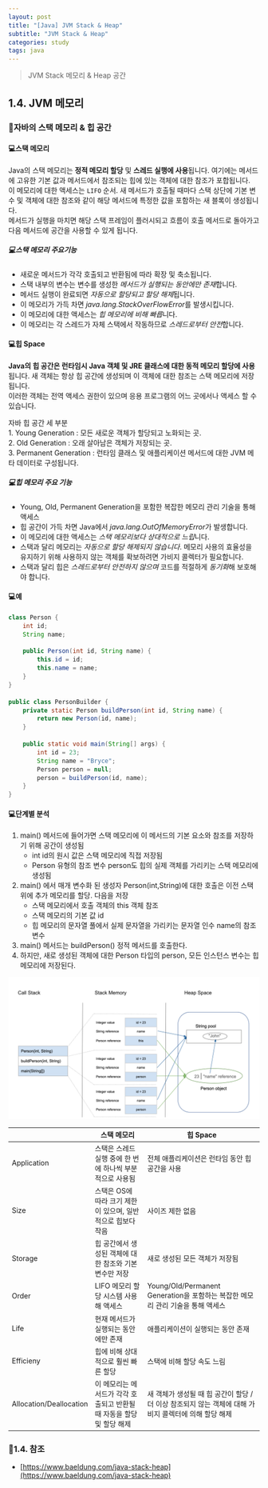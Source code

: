 ```yaml
---
layout: post
title: "[Java] JVM Stack & Heap"
subtitle: "JVM Stack & Heap"
categories: study
tags: java
---
```


> JVM Stack 메모리 & Heap 공간

## 1.4. JVM 메모리
### 🚀자바의 스택 메모리 & 힙 공간
#### 💻스택 메모리
Java의 스택 메모리는 **정적 메모리 할당** 및 **스레드 실행에 사용**됩니다. 여기에는 메서드에 고유한 기본 값과 메서드에서 참조되는 힙에 있는 객체에 대한 참조가 포합됩니다.  
이 메모리에 대한 액세스는 `LIFO` 순서. 새 메서드가 호출될 때마다 스택 상단에 기본 변수 및 객체에 대한 참조와 같이 해당 메서드에 특정한 값을 포함하는 새 블록이 생성됩니다.  
메서드가 실행을 마치면 해당 스택 프레임이 플러시되고 흐름이 호출 메서드로 돌아가고 다음 메서드에 공간을 사용할 수 있게 됩니다.  

##### 💻스택 메모리 주요기능
- 새로운 메서드가 각각 호출되고 반환됨에 따라 확장 및 축소됩니다.
- 스택 내부의 변수는 변수를 생성한 *메서드가 실행되는 동안에만 존재*합니다.
- 메서드 실행이 완료되면 *자동으로 할당되고 할당 해제*됩니다.
- 이 메모리가 가득 차면 *java.lang.StackOverFlowError*를 발생시킵니다.
- 이 메모리에 대한 액세스는 *힙 메모리에 비해 빠릅*니다.
- 이 메모리는 각 스레드가 자체 스택에서 작동하므로 *스레드로부터 안전*합니다.

#### 💻힙 Space
**Java의 힙 공간은 런타임시 Java 객체 및 JRE 클래스에 대한 동적 메모리 할당에 사용**됩니다. 새 객체는 항상 힙 공간에 생성되며 이 객체에 대한 참조는 스택 메모리에 저장됩니다.  
이러한 객체는 전역 액세스 권한이 있으며 응용 프로그램의 어느 곳에서나 액세스 할 수 있습니다.  

자바 힙 공간 세 부분  
    1. Young Generation : 모든 새로운 객체가 할당되고 노화되는 곳.  
    2. Old Generation : 오래 살아남은 객체가 저장되는 곳.  
    3. Permanent Generation : 런타임 클래스 및 애플리케이션 메서드에 대한 JVM 메타 데이터로 구성됩니다.  

##### 💻힙 메모리 주요 기능
- Young, Old, Permanent Generation을 포함한 복잡한 메모리 관리 기술을 통해 액세스
- 힙 공간이 가득 차면 Java에서 *java.lang.OutOfMemoryError*가 발생합니다.
- 이 메모리에 대한 액세스는 *스택 메모리보다 상대적으로 느립*니다.
- 스택과 달리 메모리는 *자동으로 할당 해제되지 않습니다*. 메모리 사용의 효율성을 유지하기 위해 사용하지 않는 객체를 확보하려면 가비지 콜렉터가 필요합니다.
- 스택과 달리 힙은 *스레드로부터 안전하지 않으며* 코드를 적절하게 *동기화*해 보호해야 합니다.

#### 💻예

```java
class Person {
    int id;
    String name;

    public Person(int id, String name) {
        this.id = id;
        this.name = name;
    }
}

public class PersonBuilder {
    private static Person buildPerson(int id, String name) {
        return new Person(id, name);
    }

    public static void main(String[] args) {
        int id = 23;
        String name = "Bryce";
        Person person = null;
        person = buildPerson(id, name);
    }
}
```  

#### 💻단계별 분석
1. main() 메서드에 들어가면 스택 메모리에 이 메서드의 기본 요소와 참조를 저장하기 위해 공간이 생성됨
    - int id의 원시 값은 스택 메모리에 직접 저장됨
    - Person 유형의 참조 변수 person도 힙의 실제 객체를 가리키는 스택 메모리에 생성됨
2. main() 에서 매개 변수화 된 생성자 Person(int,String)에 대한 호출은 이전 스택 위에 추가 메모리를 할당. 다음을 저장
    - 스택 메모리에서 호출 객체의 this 객체 참조
    - 스택 메모리의 기본 값 id
    - 힙 메모리의 문자열 풀에서 실제 문자열을 가리키는 문자열 인수 name의 참조 변수
3. main() 메서드는 buildPerson() 정적 메서드를 호출한다. 
4. 하지만, 새로 생성된 객체에 대한 Person 타입의 person, 모든 인스턴스 변수는 힙 메모리에 저장된다.

![java-heap-stack-diagram](/assets/img/etc/java-heap-stack-diagram.webp)

||스택 메모리|힙 Space|
|--|--|--|
|Application            |스택은 스레드 실행 중에 한 번에 하나씩 부분적으로 사용됨|전체 애플리케이션은 런타임 동안 힙 공간을 사용|
|Size                   |스택은 OS에 따라 크기 제한이 있으며, 일반적으로 힙보다 작음|사이즈 제한 없음|
|Storage                |힙 공간에서 생성된 객체에 대한 참조와 기본 변수만 저장|새로 생성된 모든 객체가 저장됨|
|Order                  |LIFO 메모리 할당 시스템 사용해 액세스|Young/Old/Permanent Generation을 포함하는 복잡한 메모리 관리 기술을 통해 액세스|
|Life                   |현재 메서드가 실행되는 동안에만 존재|애플리케이션이 실행되는 동안 존재|
|Efficieny              |힙에 비해 상대적으로 훨씬 빠른 할당|스택에 비해 할당 속도 느림|
|Allocation/Deallocation|이 메모리는 메서드가 각각 호출되고 반환될 때 자동을 할당 및 할당 해제|새 객체가 생성될 때 힙 공간이 할당 / 더 이상 참조되지 않는 객체에 대해 가비지 콜렉터에 의해 할당 해제|



### 🚀1.4. 참조
- [https://www.baeldung.com/java-stack-heap](https://www.baeldung.com/java-stack-heap)
